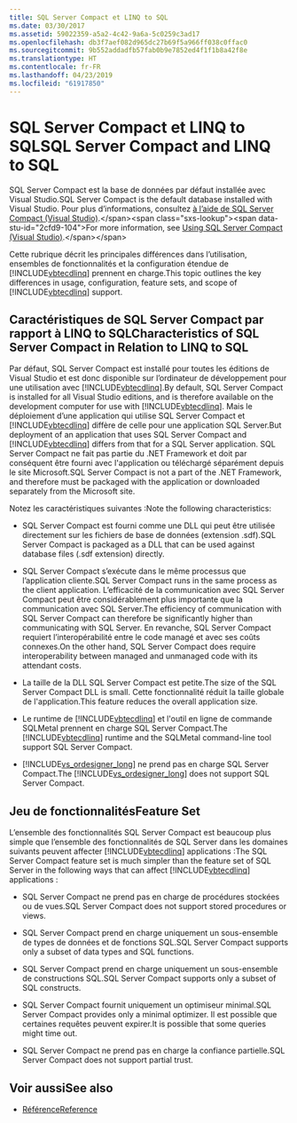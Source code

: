 ```yaml
---
title: SQL Server Compact et LINQ to SQL
ms.date: 03/30/2017
ms.assetid: 59022359-a5a2-4c42-9a6a-5c0259c3ad17
ms.openlocfilehash: db3f7aef082d965dc27b69f5a966ff038c0ffac0
ms.sourcegitcommit: 9b552addadfb57fab0b9e7852ed4f1f1b8a42f8e
ms.translationtype: HT
ms.contentlocale: fr-FR
ms.lasthandoff: 04/23/2019
ms.locfileid: "61917850"
---
```

# <a name="sql-server-compact-and-linq-to-sql"></a><span data-ttu-id="2cfd9-102">SQL Server Compact et LINQ to SQL</span><span class="sxs-lookup"><span data-stu-id="2cfd9-102">SQL Server Compact and LINQ to SQL</span></span>
<span data-ttu-id="2cfd9-103">SQL Server Compact est la base de données par défaut installée avec Visual Studio.</span><span class="sxs-lookup"><span data-stu-id="2cfd9-103">SQL Server Compact is the default database installed with Visual Studio.</span></span> <span data-ttu-id="2cfd9-104">Pour plus d’informations, consultez [à l’aide de SQL Server Compact (Visual Studio)](https://docs.microsoft.com/previous-versions/visualstudio/visual-studio-2012/aa983321(v=vs.110)).</span><span class="sxs-lookup"><span data-stu-id="2cfd9-104">For more information, see [Using SQL Server Compact (Visual Studio)](https://docs.microsoft.com/previous-versions/visualstudio/visual-studio-2012/aa983321(v=vs.110)).</span></span>  
  
 <span data-ttu-id="2cfd9-105">Cette rubrique décrit les principales différences dans l’utilisation, ensembles de fonctionnalités et la configuration étendue de [!INCLUDE[vbtecdlinq](../../../../../../includes/vbtecdlinq-md.md)] prennent en charge.</span><span class="sxs-lookup"><span data-stu-id="2cfd9-105">This topic outlines the key differences in usage, configuration, feature sets, and scope of [!INCLUDE[vbtecdlinq](../../../../../../includes/vbtecdlinq-md.md)] support.</span></span>  
  
## <a name="characteristics-of-sql-server-compact-in-relation-to-linq-to-sql"></a><span data-ttu-id="2cfd9-106">Caractéristiques de SQL Server Compact par rapport à LINQ to SQL</span><span class="sxs-lookup"><span data-stu-id="2cfd9-106">Characteristics of SQL Server Compact in Relation to LINQ to SQL</span></span>  
 <span data-ttu-id="2cfd9-107">Par défaut, SQL Server Compact est installé pour toutes les éditions de Visual Studio et est donc disponible sur l’ordinateur de développement pour une utilisation avec [!INCLUDE[vbtecdlinq](../../../../../../includes/vbtecdlinq-md.md)].</span><span class="sxs-lookup"><span data-stu-id="2cfd9-107">By default, SQL Server Compact is installed for all Visual Studio editions, and is therefore available on the development computer for use with [!INCLUDE[vbtecdlinq](../../../../../../includes/vbtecdlinq-md.md)].</span></span> <span data-ttu-id="2cfd9-108">Mais le déploiement d’une application qui utilise SQL Server Compact et [!INCLUDE[vbtecdlinq](../../../../../../includes/vbtecdlinq-md.md)] diffère de celle pour une application SQL Server.</span><span class="sxs-lookup"><span data-stu-id="2cfd9-108">But deployment of an application that uses SQL Server Compact and [!INCLUDE[vbtecdlinq](../../../../../../includes/vbtecdlinq-md.md)] differs from that for a SQL Server application.</span></span> <span data-ttu-id="2cfd9-109">SQL Server Compact ne fait pas partie du .NET Framework et doit par conséquent être fourni avec l'application ou téléchargé séparément depuis le site Microsoft.</span><span class="sxs-lookup"><span data-stu-id="2cfd9-109">SQL Server Compact is not a part of the .NET Framework, and therefore must be packaged with the application or downloaded separately from the Microsoft site.</span></span>  
  
 <span data-ttu-id="2cfd9-110">Notez les caractéristiques suivantes :</span><span class="sxs-lookup"><span data-stu-id="2cfd9-110">Note the following characteristics:</span></span>  
  
- <span data-ttu-id="2cfd9-111">SQL Server Compact est fourni comme une DLL qui peut être utilisée directement sur les fichiers de base de données (extension .sdf).</span><span class="sxs-lookup"><span data-stu-id="2cfd9-111">SQL Server Compact is packaged as a DLL that can be used against database files (.sdf extension) directly.</span></span>  
  
- <span data-ttu-id="2cfd9-112">SQL Server Compact s’exécute dans le même processus que l’application cliente.</span><span class="sxs-lookup"><span data-stu-id="2cfd9-112">SQL Server Compact runs in the same process as the client application.</span></span> <span data-ttu-id="2cfd9-113">L’efficacité de la communication avec SQL Server Compact peut être considérablement plus importante que la communication avec SQL Server.</span><span class="sxs-lookup"><span data-stu-id="2cfd9-113">The efficiency of communication with SQL Server Compact can therefore be significantly higher than communicating with SQL Server.</span></span> <span data-ttu-id="2cfd9-114">En revanche, SQL Server Compact requiert l’interopérabilité entre le code managé et avec ses coûts connexes.</span><span class="sxs-lookup"><span data-stu-id="2cfd9-114">On the other hand, SQL Server Compact does require interoperability between managed and unmanaged code with its attendant costs.</span></span>  
  
- <span data-ttu-id="2cfd9-115">La taille de la DLL SQL Server Compact est petite.</span><span class="sxs-lookup"><span data-stu-id="2cfd9-115">The size of the SQL Server Compact DLL is small.</span></span> <span data-ttu-id="2cfd9-116">Cette fonctionnalité réduit la taille globale de l'application.</span><span class="sxs-lookup"><span data-stu-id="2cfd9-116">This feature reduces the overall application size.</span></span>  
  
- <span data-ttu-id="2cfd9-117">Le runtime de [!INCLUDE[vbtecdlinq](../../../../../../includes/vbtecdlinq-md.md)] et l'outil en ligne de commande SQLMetal prennent en charge SQL Server Compact.</span><span class="sxs-lookup"><span data-stu-id="2cfd9-117">The [!INCLUDE[vbtecdlinq](../../../../../../includes/vbtecdlinq-md.md)] runtime and the SQLMetal command-line tool support SQL Server Compact.</span></span>  
  
- <span data-ttu-id="2cfd9-118">[!INCLUDE[vs_ordesigner_long](../../../../../../includes/vs-ordesigner-long-md.md)] ne prend pas en charge SQL Server Compact.</span><span class="sxs-lookup"><span data-stu-id="2cfd9-118">The [!INCLUDE[vs_ordesigner_long](../../../../../../includes/vs-ordesigner-long-md.md)] does not support SQL Server Compact.</span></span>  
  
## <a name="feature-set"></a><span data-ttu-id="2cfd9-119">Jeu de fonctionnalités</span><span class="sxs-lookup"><span data-stu-id="2cfd9-119">Feature Set</span></span>  
 <span data-ttu-id="2cfd9-120">L’ensemble des fonctionnalités SQL Server Compact est beaucoup plus simple que l’ensemble des fonctionnalités de SQL Server dans les domaines suivants peuvent affecter [!INCLUDE[vbtecdlinq](../../../../../../includes/vbtecdlinq-md.md)] applications :</span><span class="sxs-lookup"><span data-stu-id="2cfd9-120">The SQL Server Compact feature set is much simpler than the feature set of SQL Server in the following ways that can affect [!INCLUDE[vbtecdlinq](../../../../../../includes/vbtecdlinq-md.md)] applications :</span></span>  
  
- <span data-ttu-id="2cfd9-121">SQL Server Compact ne prend pas en charge de procédures stockées ou de vues.</span><span class="sxs-lookup"><span data-stu-id="2cfd9-121">SQL Server Compact does not support stored procedures or views.</span></span>  
  
- <span data-ttu-id="2cfd9-122">SQL Server Compact prend en charge uniquement un sous-ensemble de types de données et de fonctions SQL.</span><span class="sxs-lookup"><span data-stu-id="2cfd9-122">SQL Server Compact supports only a subset of data types and SQL functions.</span></span>  
  
- <span data-ttu-id="2cfd9-123">SQL Server Compact prend en charge uniquement un sous-ensemble de constructions SQL.</span><span class="sxs-lookup"><span data-stu-id="2cfd9-123">SQL Server Compact supports only a subset of SQL constructs.</span></span>  
  
- <span data-ttu-id="2cfd9-124">SQL Server Compact fournit uniquement un optimiseur minimal.</span><span class="sxs-lookup"><span data-stu-id="2cfd9-124">SQL Server Compact provides only a minimal optimizer.</span></span> <span data-ttu-id="2cfd9-125">Il est possible que certaines requêtes peuvent expirer.</span><span class="sxs-lookup"><span data-stu-id="2cfd9-125">It is possible that some queries might time out.</span></span>  
  
- <span data-ttu-id="2cfd9-126">SQL Server Compact ne prend pas en charge la confiance partielle.</span><span class="sxs-lookup"><span data-stu-id="2cfd9-126">SQL Server Compact does not support partial trust.</span></span>  
  
## <a name="see-also"></a><span data-ttu-id="2cfd9-127">Voir aussi</span><span class="sxs-lookup"><span data-stu-id="2cfd9-127">See also</span></span>

- [<span data-ttu-id="2cfd9-128">Référence</span><span class="sxs-lookup"><span data-stu-id="2cfd9-128">Reference</span></span>](../../../../../../docs/framework/data/adonet/sql/linq/reference.md)
